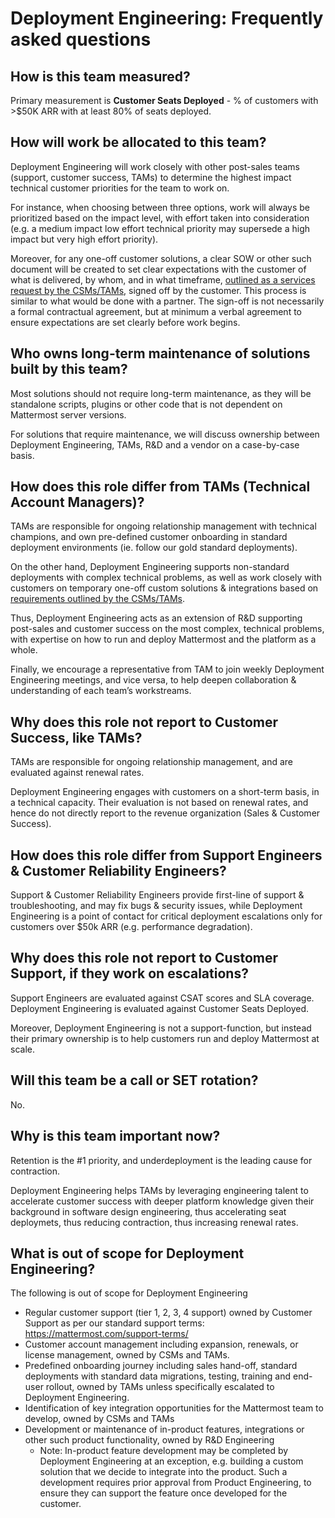 # Deployment Engineering: Frequently asked questions

## How is this team measured?

Primary measurement is **Customer Seats Deployed** - % of customers with >$50K ARR with at least 80% of seats deployed.

## How will work be allocated to this team?

Deployment Engineering will work closely with other post-sales teams (support, customer success, TAMs) to determine the highest impact technical customer priorities for the team to work on.

For instance, when choosing between three options, work will always be prioritized based on the impact level, with effort taken into consideration (e.g. a medium impact low effort technical priority may supersede a high impact but very high effort priority).

Moreover, for any one-off customer solutions, a clear SOW or other such document will be created to set clear expectations with the customer of what is delivered, by whom, and in what timeframe, [outlined as a services request by the CSMs/TAMs](https://docs.google.com/document/d/1EbP4Ab7N2hEAv--DRCcZHk0XtlG1MFP8F8F0viaTM7I/edit), signed off by the customer. This process is similar to what would be done with a partner. The sign-off is not necessarily a formal contractual agreement, but at minimum a verbal agreement to ensure expectations are set clearly before work begins.

## Who owns long-term maintenance of solutions built by this team?

Most solutions should not require long-term maintenance, as they will be standalone scripts, plugins or other code that is not dependent on Mattermost server versions.

For solutions that require maintenance, we will discuss ownership between Deployment Engineering, TAMs, R&D and a vendor on a case-by-case basis.

## How does this role differ from TAMs (Technical Account Managers)?

TAMs are responsible for ongoing relationship management with technical champions, and own pre-defined customer onboarding in standard deployment environments (ie. follow our gold standard deployments).

On the other hand, Deployment Engineering supports non-standard deployments with complex technical problems, as well as work closely with customers on temporary one-off custom solutions & integrations based on [requirements outlined by the CSMs/TAMs](https://docs.google.com/document/d/1EbP4Ab7N2hEAv--DRCcZHk0XtlG1MFP8F8F0viaTM7I/edit).

Thus, Deployment Engineering acts as an extension of R&D supporting post-sales and customer success on the most complex, technical problems, with expertise on how to run and deploy Mattermost and the platform as a whole.

Finally, we encourage a representative from TAM to join weekly Deployment Engineering meetings, and vice versa, to help deepen collaboration & understanding of each team’s workstreams.

## Why does this role not report to Customer Success, like TAMs?

TAMs are responsible for ongoing relationship management, and are evaluated against renewal rates.

Deployment Engineering engages with customers on a short-term basis, in a technical capacity. Their evaluation is not based on renewal rates, and hence do not directly report to the revenue organization (Sales & Customer Success).

## How does this role differ from Support Engineers & Customer Reliability Engineers?

Support & Customer Reliability Engineers provide first-line of support & troubleshooting, and may fix bugs & security issues, while Deployment Engineering is a point of contact for critical deployment escalations only for customers over $50k ARR (e.g. performance degradation).

## Why does this role not report to Customer Support, if they work on escalations?

Support Engineers are evaluated against CSAT scores and SLA coverage. Deployment Engineering is evaluated against Customer Seats Deployed.

Moreover, Deployment Engineering is not a support-function, but instead their primary ownership is to help customers run and deploy Mattermost at scale.

## Will this team be a call or SET rotation?

No.

## Why is this team important now?

Retention is the #1 priority, and underdeployment is the leading cause for contraction. 

Deployment Engineering helps TAMs by leveraging engineering talent to accelerate customer success with deeper platform knowledge given their background in software design engineering, thus accelerating seat deploymets, thus reducing contraction, thus increasing renewal rates.

## What is out of scope for Deployment Engineering?

The following is out of scope for Deployment Engineering

 - Regular customer support (tier 1, 2, 3, 4 support) owned by Customer Support as per our standard support terms: https://mattermost.com/support-terms/ 
 - Customer account management including expansion, renewals, or license management, owned by CSMs and TAMs.
 - Predefined onboarding journey including sales hand-off, standard deployments with standard data migrations, testing, training and end-user rollout, owned by TAMs unless specifically escalated to Deployment Engineering.
 - Identification of key integration opportunities for the Mattermost team to develop, owned by CSMs and TAMs
 - Development or maintenance of in-product features, integrations or other such product functionality, owned by R&D Engineering
   - Note: In-product feature development may be completed by Deployment Engineering at an exception, e.g. building a custom solution that we decide to integrate into the product. Such a development requires prior approval from Product Engineering, to ensure they can support the feature once developed for the customer.
